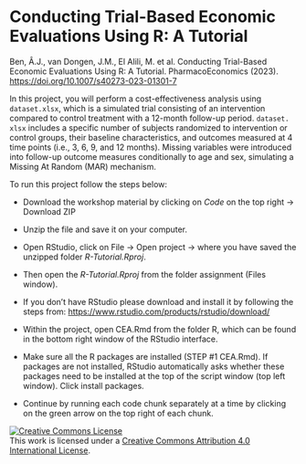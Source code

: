 # Conducting Trial-Based Economic Evaluations Using R: A Tutorial

Ben, Â.J., van Dongen, J.M., El Alili, M. et al. Conducting Trial-Based Economic Evaluations Using R: A Tutorial. PharmacoEconomics (2023). https://doi.org/10.1007/s40273-023-01301-7

In this project, you will perform a cost-effectiveness analysis using `dataset.xlsx`, which is a simulated trial consisting of an intervention compared to control treatment with a 12-month follow-up period. `dataset. xlsx` includes a specific number of subjects randomized to intervention or control groups, their baseline characteristics, and outcomes measured at 4 time points (i.e., 3, 6, 9, and 12 months). Missing variables were introduced into follow-up outcome measures conditionally to age and sex, simulating a Missing At Random (MAR) mechanism.

To run this project follow the steps below:

- Download the workshop material by clicking on *Code* on the top right -> Download ZIP

- Unzip the file and save it on your computer.

- Open RStudio, click on File -> Open project -> where you have saved the unzipped folder *R-Tutorial.Rproj*.

- Then open the *R-Tutorial.Rproj* from the folder assignment (Files window).

- If you don’t have RStudio please download and install it by following the steps from: https://www.rstudio.com/products/rstudio/download/

-	Within the project, open CEA.Rmd from the folder R, which can be found in the bottom right window of the RStudio interface.

-	Make sure all the R packages are installed (STEP #1 CEA.Rmd). If packages are not installed, RStudio automatically asks whether these packages need to be installed at the top of the script window (top left window). Click install packages.

-	Continue by running each code chunk separately at a time by clicking on the green arrow on the top right of each chunk. 







<a rel="license" href="http://creativecommons.org/licenses/by/4.0/"><img alt="Creative Commons License" style="border-width:0" src="https://i.creativecommons.org/l/by/4.0/88x31.png" /></a><br />This work is licensed under a <a rel="license" href="http://creativecommons.org/licenses/by/4.0/">Creative Commons Attribution 4.0 International License</a>.
